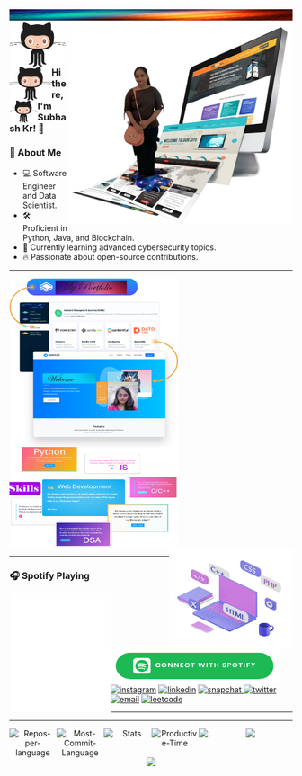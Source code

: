 <!-- <img src="./img/th.jpg" alt="Image Description" width="1000" height="80px"> -->
<img src="./img/OIP.jpeg" alt="Image Description" width="100%" height="20">
<img src="./img/image_1.png" alt="Image Description" width="400"align="right">

<img src="./gif/gif_2.gif" width="100" align="left">
<img src="./gif/gif_2.gif" width="75" align="left">
<img src="./gif/gif_2.gif" width="50" align="left">

### Hi there, I'm Subhash Kr! 👋

<!-- <img src="https://via.placeholder.com/600x200" alt="Profile Banner" width="600" height="200"> -->

### 🌟 About Me
- 💻 Software Engineer and Data Scientist.
- 🛠️ Proficient in Python, Java, and Blockchain.
- 🌱 Currently learning advanced cybersecurity topics.
- 🔥 Passionate about open-source contributions.
<!--- 💻 Software Engineer and Data Scientist.
- 🛠️ Proficient in Python, Java, and Blockchain.
- 🌱 Currently learning advanced cybersecurity topics.
- 🔥 Passionate about open-source contributions and teaching coding in Hindi.
-->
<hr>
<div>
<img src="./img/image_2.PNG" alt="Image Description" width="300" height="300" align="left"><img src="./img/image_3.PNG" alt="Image Description" width="300"height="180" align="center"><img src="./gif/gif_1.gif" alt="Image Description" width="220"height="180" align="right">
</div>
<hr>
<!-- <img src="./img/btn-spotify.png" width="300" height="60"> -->

### 🎧 Spotify Playing
<!-- ![spotify-github-profile](/img/default.svg) -->
<!-- [![spotify-github-profile](https://spotify-github-profile.vercel.app/api/view?uid=g9mmploi6sdrg6sk0xosqex2u&cover_image=true&theme=default)](https://github.com/kittinan/spotify-github-profile) -->
<div align="left">
<img src="./img/default.svg" width="180" height="210" align="left">
<img src="./img/btn-spotify.png" width="300" height="60"align="centre">
</div>
 <a href="https://www.instagram.com/"><img src="https://img.icons8.com/color/96/000000/instagram-new.png" alt="instagram"/></a>
<a href="https://www.linkedin.com/in/"><img src="https://img.icons8.com/color/96/000000/linkedin.png" alt="linkedin"/></a>
<a href="https://www.snapchat.com/"><img src="https://img.icons8.com/?size=100&id=KrtKMa6Fduil&format=png&color=000000" alt="snapchat"/> <a href="https://twitter.com/matyo91"><img src="https://img.icons8.com/color/96/000000/twitter-squared.png" alt="twitter"/></a><a href="mailto:matyo91@gmail.com"><img src="https://img.icons8.com/color/96/000000/gmail.png" alt="email"/></a>
<a href="https://www.leetcode.com"><img src="https://github.com/user-attachments/assets/fd9d9402-ac79-49d8-af1e-93e880512925" alt="leetcode"/></a>
 


<!--   <a href="https://www.twitch.tv/matyo91"><img src="https://img.icons8.com/color/96/000000/twitch--v2.png" alt="twitch"/> -->
<!--     <a href="https://www.hackerrank.com"><img src="./gif/hackr.gif" width="180" height="60" alt="twitch"/>    <a href="https://www.hackerrank.com"><img src="./img/leet.png" width="100" height="90" alt="twitch"/> -->

<hr>
<hr>




<div align="center">
<!-- <img src="prof.gif" alt="Full Width GIF" style="width: 802px; height: auto;"> -->

<div align="center" style="display: flex; flex-direction: row; flex-wrap: nowrap; gap: 1px;">


</div>

<div align="center" style="display: flex; flex-direction: row; flex-wrap: nowrap; gap: 1px;">

  <img src="http://github-profile-summary-cards.vercel.app/api/cards/repos-per-language?username=subhash-kr0&theme=nightowl" alt="Repos-per-language" style="flex: 1; width: 265px; height: auto;"/>
  <img src="http://github-profile-summary-cards.vercel.app/api/cards/most-commit-language?username=subhash-kr0&theme=nightowl" alt="Most-Commit-Language" style="flex: 1; width: 265px; height: auto;"/>
  <img src="http://github-profile-summary-cards.vercel.app/api/cards/stats?username=subhash-kr0&theme=nightowl" alt="Stats" style="flex: 1; width: 265px; height: auto;"/>
  <img src="http://github-profile-summary-cards.vercel.app/api/cards/productive-time?username=subhash-kr0&hide_border=false&theme=nightowl&utcOffset=5.30" alt="Productive-Time" style="flex: 1; width: 218px; height: auto;"/>
 <!-- <img src="https://github-readme-stats.vercel.app/api?username=subhash-kr0&show_icons=true&include_all_commits=true&bg_color=0,ea6161,ffc64d,fffc4d,52fa5a&theme=graywhite" alt="subhash's github stats" style="flex: 1; width: 320px; height: auto;"/>
 -->
 <img src="https://github-readme-stats.vercel.app/api?username=subhash-kr0&hide_title=true&hide_border=true&show_icons=true&include_all_commits=true&count_private=true&hide_title=false&line_height=21&text_color=000&icon_color=000&bg_color=0,ea6161,ffc64d,fffc4d,52fa5a&theme=graywhite" style="flex: 1; width: 345px; height: auto;">
  <img src="https://github-readme-stats.vercel.app/api/top-langs/?username=subhash-kr0&layout=compact&icon_color=fff&bg_color=0,52fa5a,4dfcff,c64dff&text_color=000&theme=graywhite&hide_border=true" style="flex: 1; width: 232px;"/>
</div>
<!-- Footer -->
  <img src="https://capsule-render.vercel.app/api?type=waving&color=gradient&height=100&section=footer" width=804px />

</div>
